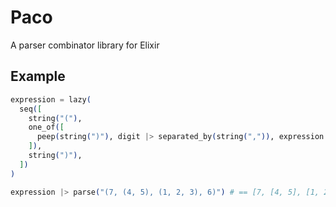 # Paco
A parser combinator library for Elixir

## Example
```elixir
expression = lazy(
  seq([
    string("("),
    one_of([
      peep(string(")"), digit |> separated_by(string(",")), expression
    ]),
    string(")"),
  ])
)

expression |> parse("(7, (4, 5), (1, 2, 3), 6)") # == [7, [4, 5], [1, 2, 3], 6]
```
